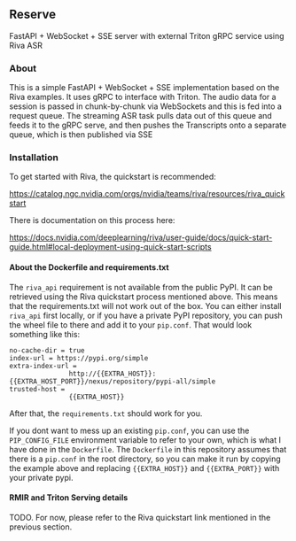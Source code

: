 ## Reserve

FastAPI + WebSocket + SSE server with external Triton gRPC service using Riva ASR

### About

This is a simple FastAPI + WebSocket + SSE implementation based on the Riva examples.
It uses gRPC to interface with Triton.  The audio data for a session is passed
in chunk-by-chunk via WebSockets and this is fed into a request queue.  The streaming ASR
task pulls data out of this queue and feeds it to the gRPC serve, and then
pushes the Transcripts onto a separate queue, which is then published via SSE 

### Installation

To get started with Riva, the quickstart is recommended:

https://catalog.ngc.nvidia.com/orgs/nvidia/teams/riva/resources/riva_quickstart

There is documentation on this process here:

https://docs.nvidia.com/deeplearning/riva/user-guide/docs/quick-start-guide.html#local-deployment-using-quick-start-scripts

#### About the Dockerfile and requirements.txt

The `riva_api` requirement is not available from the public PyPI.  It can be retrieved using the Riva quickstart process mentioned above.  This means that the requirements.txt will not work out of the box.  You can either install `riva_api` first locally, or if you have a private PyPI repository, you can push the wheel file to there and add it to your `pip.conf`.  That would look something like this:

```
no-cache-dir = true
index-url = https://pypi.org/simple
extra-index-url =
               http://{{EXTRA_HOST}}:{{EXTRA_HOST_PORT}}/nexus/repository/pypi-all/simple
trusted-host =
               {{EXTRA_HOST}}

```

After that, the `requirements.txt` should work for you.

If you dont want to mess up an existing `pip.conf`, you can use the `PIP_CONFIG_FILE` environment variable to refer to your own, which is what I have done in the `Dockerfile`.  The `Dockerfile` in this repository assumes that there is a `pip.conf` in the root directory, so you can make it run by copying the example above and replacing `{{EXTRA_HOST}}` and `{{EXTRA_PORT}}` with your private pypi.

#### RMIR and Triton Serving details

TODO.  For now, please refer to the Riva quickstart link mentioned in the previous section.


